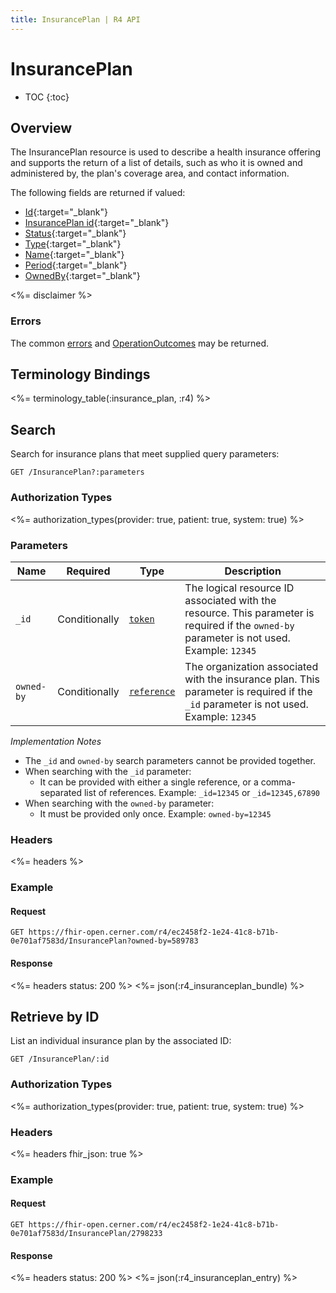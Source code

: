 ```yaml
---
title: InsurancePlan | R4 API
---
```


# InsurancePlan

* TOC
{:toc}

## Overview

The InsurancePlan resource is used to describe a health insurance offering and supports the return of a list of details, such as who it is owned and administered by, the plan's coverage area, and contact information.

The following fields are returned if valued:

* [Id](https://hl7.org/fhir/r4/resource-definitions.html#Resource.id){:target="_blank"}
* [InsurancePlan id](https://hl7.org/fhir/r4/insuranceplan-definitions.html#InsurancePlan.identifier){:target="_blank"}
* [Status](https://hl7.org/fhir/r4/insuranceplan-definitions.html#InsurancePlan.status){:target="_blank"}
* [Type](https://hl7.org/fhir/r4/insuranceplan-definitions.html#InsurancePlan.type){:target="_blank"}
* [Name](https://hl7.org/fhir/r4/insuranceplan-definitions.html#InsurancePlan.name){:target="_blank"}
* [Period](https://hl7.org/fhir/r4/insuranceplan-definitions.html#InsurancePlan.period){:target="_blank"}
* [OwnedBy](https://hl7.org/fhir/r4/insuranceplan-definitions.html#InsurancePlan.ownedBy){:target="_blank"}


<%= disclaimer %>

### Errors

The common [errors] and [OperationOutcomes] may be returned.

## Terminology Bindings

<%= terminology_table(:insurance_plan, :r4) %>

## Search

Search for insurance plans that meet supplied query parameters:

    GET /InsurancePlan?:parameters

### Authorization Types

<%= authorization_types(provider: true, patient: true, system: true) %>

### Parameters

Name       | Required      | Type          | Description
-----------|---------------|---------------|-------------------------------------------------------
`_id`      | Conditionally | [`token`]     | The logical resource ID associated with the resource. This parameter is required if the `owned-by` parameter is not used. Example: `12345`
`owned-by` | Conditionally | [`reference`] | The organization associated with the insurance plan. This parameter is required if the `_id` parameter is not used. Example: `12345`

_Implementation Notes_

- The `_id` and `owned-by` search parameters cannot be provided together.
- When searching with the `_id` parameter:
  - It can be provided with either a single reference, or a comma-separated list of references. Example: `_id=12345` or `_id=12345,67890`
- When searching with the `owned-by` parameter:
  - It must be provided only once. Example: `owned-by=12345`

### Headers

<%= headers %>

### Example

#### Request

    GET https://fhir-open.cerner.com/r4/ec2458f2-1e24-41c8-b71b-0e701af7583d/InsurancePlan?owned-by=589783

#### Response

<%= headers status: 200 %>
<%= json(:r4_insuranceplan_bundle) %>


## Retrieve by ID

List an individual insurance plan by the associated ID:

    GET /InsurancePlan/:id

### Authorization Types

<%= authorization_types(provider: true, patient: true, system: true) %>

### Headers

<%= headers fhir_json: true %>

### Example

#### Request

    GET https://fhir-open.cerner.com/r4/ec2458f2-1e24-41c8-b71b-0e701af7583d/InsurancePlan/2798233

#### Response

<%= headers status: 200 %>
<%= json(:r4_insuranceplan_entry) %>

[`reference`]: https://hl7.org/fhir/R4/search.html#reference
[`token`]: https://hl7.org/fhir/R4/search.html#token
[errors]: ../../../#client-errors
[OperationOutcomes]: ../../../#operation-outcomes
